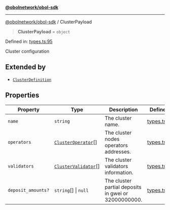 [**@obolnetwork/obol-sdk**](../index.md)

***

[@obolnetwork/obol-sdk](../index.md) / ClusterPayload

> **ClusterPayload** = `object`

Defined in: [types.ts:95](https://github.com/ObolNetwork/obol-sdk/blob/719eeaf64437833b733de7c3e76fdb5a3bef243a/src/types.ts#L95)

Cluster configuration

## Extended by

- [`ClusterDefinition`](../interfaces/ClusterDefinition.md)

## Properties

| Property | Type | Description | Defined in |
| ------ | ------ | ------ | ------ |
| <a id="name"></a> `name` | `string` | The cluster name. | [types.ts:97](https://github.com/ObolNetwork/obol-sdk/blob/719eeaf64437833b733de7c3e76fdb5a3bef243a/src/types.ts#L97) |
| <a id="operators"></a> `operators` | [`ClusterOperator`](ClusterOperator.md)[] | The cluster nodes operators addresses. | [types.ts:100](https://github.com/ObolNetwork/obol-sdk/blob/719eeaf64437833b733de7c3e76fdb5a3bef243a/src/types.ts#L100) |
| <a id="validators"></a> `validators` | [`ClusterValidator`](ClusterValidator.md)[] | The cluster validators information. | [types.ts:103](https://github.com/ObolNetwork/obol-sdk/blob/719eeaf64437833b733de7c3e76fdb5a3bef243a/src/types.ts#L103) |
| <a id="deposit_amounts"></a> `deposit_amounts?` | `string`[] \| `null` | The cluster partial deposits in gwei or 32000000000. | [types.ts:106](https://github.com/ObolNetwork/obol-sdk/blob/719eeaf64437833b733de7c3e76fdb5a3bef243a/src/types.ts#L106) |
